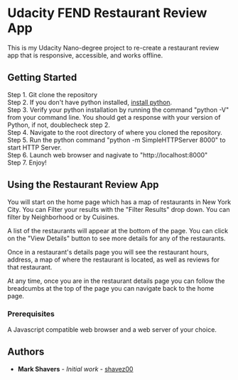 # Udacity FEND Restaurant Review App

This is my Udacity Nano-degree project to re-create a restaurant review app that is responsive, accessible, and works offline.

## Getting Started

Step 1.  Git clone the repository</br>
Step 2.  If you don't have python installed, [install python](https://www.python.org/downloads/).</br>
Step 3.  Verify your python installation by running the command "python -V" from your command line.  You should get a response with your version of Python, if not, doublecheck step 2.</br>
Step 4.  Navigate to the root directory of where you cloned the repository.</br>
Step 5.  Run the python command "python -m SimpleHTTPServer 8000" to start HTTP Server.</br>
Step 6.  Launch web browser and nagivate to "http://localhost:8000"</br>
Step 7.  Enjoy!</br>

## Using the Restaurant Review App

You will start on the home page which has a map of restaurants in New York City.  You can Filter your results with the "Filter Results" drop down.  You can filter by Neighborhood or by Cuisines.

A list of the restaurants will appear at the bottom of the page.  You can click on the "View Details" button to see more details for any of the restaurants.

Once in a restaurant's details page you will see the restaurant hours, address, a map of where the restaurant is located, as well as reviews for that restaurant.

At any time, once you are in the restaurant details page you can follow the breadcumbs at the top of the page you can navigate back to the home page.

### Prerequisites

A Javascript compatible web browser and a web server of your choice.

## Authors

* **Mark Shavers** - *Initial work* - [shavez00](https://github.com/shavez00)
